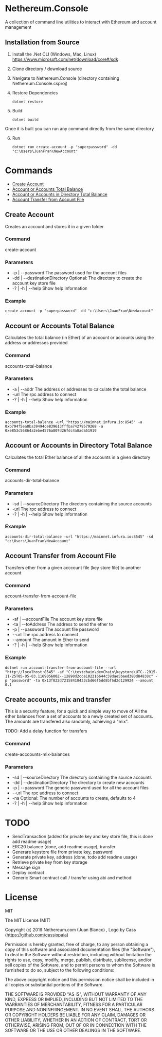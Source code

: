 # Nethereum.Console

A collection of command line utilities to interact with Ethereum and account management

## Installation from Source

1. Install the .Net CLI (Windows, Mac, Linux) https://www.microsoft.com/net/download/core#/sdk
2. Clone directory / download source
3. Navigate to Nethereum.Console (directory containing Nethereum.Console.csproj)
4. Restore Dependencies

    ```dotnet restore```

5. Build

    ```dotnet build```

Once it is built you can run any command directly from the same directory

6. Run

    ```dotnet run create-account -p "superpassword" -dd "c:\Users\JuanFran\NewAccount" ```

# Commands

* [Create Account](#create-account)
* [Account or Accounts Total Balance](#account-or-accounts-total-balance)
* [Account or Accounts in Directory Total Balance](#account-or-accounts-in-directory-total-balance)
* [Account Transfer from Account File](#account-transfer-from-account-file)

## Create Account

Creates an account and stores it in a given folder

### Command
create-account

### Parameters

*  -p | --password            The password used for the account files
*  -dd | --destinationDirectory  Optional: The directory to create the account key store file
*  -? | -h | --help           Show help information

### Example
```
create-account -p "superpassword" -dd "c:\Users\JuanFran\NewAccount"
```
## Account or Accounts Total Balance
Calculates the total balance (in Ether) of an account or accounts using the address or addresses provided
### Command
accounts-total-balance

### Parameters

*  -a | --addr       The address or addresses to calculate the total balance
* -url              The rpc address to connect
* -? | -h | --help  Show help information

### Example
```
accounts-total-balance -url "https://mainnet.infura.io:8545" -a 0xb794f5ea0ba39494ce839613fffba74279579268 -a 0xe853c56864a2ebe4576a807d26fdc4a0ada51919
```

## Account or Accounts in Directory Total Balance
Calculates the total Ether balance of all the accounts in a given directory
### Command
accounts-dir-total-balance

### Parameters

* -sd | --sourceDirectory  The directory containing the source accounts
* -url                     The rpc address to connect
* -? | -h | --help         Show help information

### Example
```
accounts-dir-total-balance -url "https://mainnet.infura.io:8545" -sd "c:\Users\JuanFran\NewAccount"
```
## Account Transfer from Account File
Transfers ether from a given acccount file (key store file) to another account
### Command
account-transfer-from-account-file

### Parameters

 * -af | --accountFile  The account key store file
 * -ta | --toAddress    The address to send the ether to
 * -p | --password      The account file password
 * --url                The rpc address to connect
 * --amount             The amount in Ether to send
 * -? | -h | --help     Show help information

### Example
```
dotnet run account-transfer-from-account-file --url "http://localhost:8545" -af "C:\testchain\devChain\keystore\UTC--2015-11-25T05-05-03.116905600Z--12890d2cce102216644c59dae5baed380d84830c" -p "password" -ta 0x13f022d72158410433cbd66f5dd8bf6d2d129924 --amount 0.1
```

## Create accounts, mix and transfer
This is a security feature, for a quick and simple way to move of All the ether balances from a set of accounts to a newly created set of accounts. The amounts are transfered also randomly, achieving a "mix".

TODO: Add a delay function for transfers

### Command
create-acccounts-mix-balances

### Parameters

*  -sd | --sourceDirectory       The directory containing the source accounts
*  -dd | --destinationDirectory  The directory to create new accounts
*  -p | --password               The generic password used for all the account files
*  --url                         The rpc address to connect
*  -na                           Optional: The number of accounts to create, defaults to 4
*  -? | -h | --help              Show help information

# TODO
* SendTransaction (added for private key and key store file, this is done add readme usage)
* ERC20 balance (done, add readme usage), transfer
* Generare keystore file from private key, password
* Generate private key, address (done, todo add readme usage)
* Retrieve private key from key storage
* Message sign
* Deploy contract
* Generic Smart contract call / transfer using abi and method

# License

MIT

The MIT License (MIT)

Copyright (c) 2016 Nethereum.com (Juan Blanco) , Logo by Cass (https://github.com/cassiopaia)

Permission is hereby granted, free of charge, to any person obtaining a copy of this software and associated documentation files (the "Software"), to deal in the Software without restriction, including without limitation the rights to use, copy, modify, merge, publish, distribute, sublicense, and/or sell copies of the Software, and to permit persons to whom the Software is furnished to do so, subject to the following conditions:

The above copyright notice and this permission notice shall be included in all copies or substantial portions of the Software.

THE SOFTWARE IS PROVIDED "AS IS", WITHOUT WARRANTY OF ANY KIND, EXPRESS OR IMPLIED, INCLUDING BUT NOT LIMITED TO THE WARRANTIES OF MERCHANTABILITY, FITNESS FOR A PARTICULAR PURPOSE AND NONINFRINGEMENT. IN NO EVENT SHALL THE AUTHORS OR COPYRIGHT HOLDERS BE LIABLE FOR ANY CLAIM, DAMAGES OR OTHER LIABILITY, WHETHER IN AN ACTION OF CONTRACT, TORT OR OTHERWISE, ARISING FROM, OUT OF OR IN CONNECTION WITH THE SOFTWARE OR THE USE OR OTHER DEALINGS IN THE SOFTWARE.

